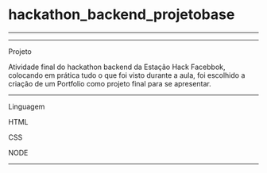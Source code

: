 # hackathon_backend_projetobase
*****************************************************************************************************


****************************************************************************************************
Projeto 

Atividade final do hackathon backend da Estação Hack Facebbok, colocando em prática tudo o que foi 
visto durante a aula, foi escolhido a criação de um Portfolio como projeto final para se apresentar.

****************************************************************************************************
Linguagem

HTML

CSS

NODE 

*****************************************************************************************************
